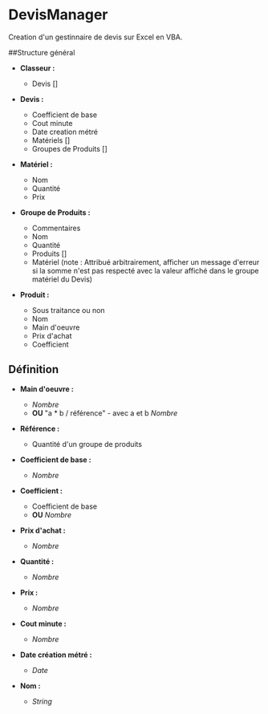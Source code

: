 # DevisManager

Creation d'un gestinnaire de devis sur Excel en VBA.

##Structure général
  
* **Classeur :**
	* Devis []
      
* **Devis :**
	* Coefficient de base
  	* Cout minute
 	* Date creation métré
  	* Matériels []
  	* Groupes de Produits []

* **Matériel :**
	* Nom
	* Quantité
  	* Prix

* **Groupe de Produits :**
	* Commentaires
	* Nom
  	* Quantité
  	* Produits []
	* Matériel (note : Attribué arbitrairement, afficher un message d'erreur si la somme n'est pas respecté avec la valeur affiché dans le groupe matériel du Devis)
      
* **Produit :**
	* Sous traitance ou non
	* Nom
	* Main d'oeuvre
  	* Prix d'achat
  	* Coefficient
      
## Définition
* **Main d'oeuvre :**
	* *Nombre*
  	* **OU**  "a * b / référence"		- avec a et b *Nombre*
  
* **Référence :**
	* Quantité d'un groupe de produits

* **Coefficient de base :**
	* *Nombre*

* **Coefficient :**
	* Coefficient de base
  	* **OU**  *Nombre*
  
* **Prix d'achat :**
	* *Nombre*
      
* **Quantité :**
	* *Nombre*
      
* **Prix :**
	* *Nombre*

* **Cout minute :**
	* *Nombre*
      
* **Date création métré :**
	* *Date*
* **Nom :**
	* *String*

